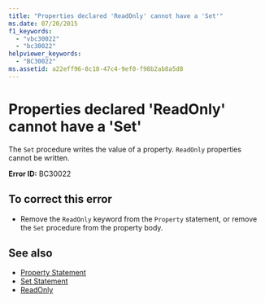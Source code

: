 ```yaml
---
title: "Properties declared 'ReadOnly' cannot have a 'Set'"
ms.date: 07/20/2015
f1_keywords: 
  - "vbc30022"
  - "bc30022"
helpviewer_keywords: 
  - "BC30022"
ms.assetid: a22eff96-8c18-47c4-9ef0-f98b2ab8a5d8
---
```

# Properties declared 'ReadOnly' cannot have a 'Set'
The `Set` procedure writes the value of a property. `ReadOnly` properties cannot be written.  
  
 **Error ID:** BC30022  
  
## To correct this error  
  
-   Remove the `ReadOnly` keyword from the `Property` statement, or remove the `Set` procedure from the property body.  
  
## See also
- [Property Statement](../../visual-basic/language-reference/statements/property-statement.md)
- [Set Statement](../../visual-basic/language-reference/statements/set-statement.md)
- [ReadOnly](../../visual-basic/language-reference/modifiers/readonly.md)

